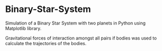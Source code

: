 # Binary-Star-System

Simulation of a Binary Star System with two planets in Python using Matplotlib library. 

Gravitational forces of interaction amongst all pairs if bodies was used to calculate the trajectories of the bodies.
